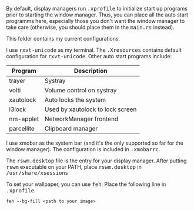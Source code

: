 By default, display managers run <tt>.xprofile</tt> to initialize
start up programs prior to starting the window manager. Thus, 
you can place all the auto start programms here, especially those
you don't want the window manager to take care (otherwise, you should
place them in the <tt>main.rs</tt> instead).

This folder contains my current configurations.

I use <tt>rxvt-unicode</tt> as my terminal. The <tt>.Xresources</tt>
contains default configuration for <tt>rxvt-unicode</tt>. Other auto
start programs include:

| Program    | Description                              |
|------------|------------------------------------------|
| trayer     | Systray                                  |
| volti      | Volume control on systray                |
| xautolock  | Auto locks the system                    |
| i3lock     | Used by xautolock to lock screen         |
| nm-applet  | NetworkManager frontend                  |
| parcellite | Clipboard manager                        |

I use xmobar as the system bar (and it's the only supported so far for
the window manager). The configuration is included in <tt>.xmobarrc</tt>.

The <tt>rswm.desktop</tt> file is the entry for your display manager.
After putting <tt>rswm</tt> executable on your PATH, place <tt>rswm.desktop</tt>
in <tt>/usr/share/xsessions</tt>

To set your wallpaper, you can use <tt>feh</tt>. Place the following line
in <tt>.xprofile</tt>.

    feh --bg-fill <path to your image>

